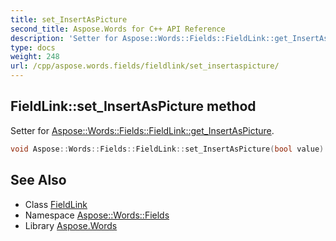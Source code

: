 ```yaml
---
title: set_InsertAsPicture
second_title: Aspose.Words for C++ API Reference
description: 'Setter for Aspose::Words::Fields::FieldLink::get_InsertAsPicture.'
type: docs
weight: 248
url: /cpp/aspose.words.fields/fieldlink/set_insertaspicture/
---
```

## FieldLink::set_InsertAsPicture method


Setter for [Aspose::Words::Fields::FieldLink::get_InsertAsPicture](../get_insertaspicture/).

```cpp
void Aspose::Words::Fields::FieldLink::set_InsertAsPicture(bool value)
```

## See Also

* Class [FieldLink](../)
* Namespace [Aspose::Words::Fields](../../)
* Library [Aspose.Words](../../../)
